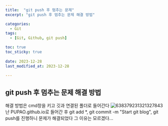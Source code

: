 ```yaml
---
title:  "git push 후 멈추는 문제" 
excerpt: "git push 후 멈추는 문제 해결 방법"

categories:
  - Git
tags:
  - [Git, Github, git push]

toc: true
toc_sticky: true
 
date: 2023-12-28
last_modified_at: 2023-12-28

---
```



## git push 후 멈추는 문제 해결 방법

해결 방법은 cmd창을 키고 깃과 연결된 폴더로 들어간다
![638379231321327843](https://github.com/PUPAO/PUPAO.github.io/assets/39898404/8cc1459b-9eb4-45c9-9cb8-176ac87916a5)
난 PUPAO.github.io로 들어간 후
git add *, git commit -m "Start git blog", git push를 진행하니 문제가 해결되었다
그 이유는 모르겠다...
